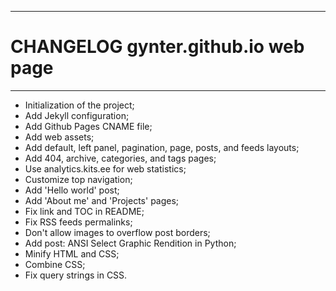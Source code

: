 ------------------------------------------------------------------------
CHANGELOG gynter.github.io web page
========================================================================
------------------------------------------------------------------------

- Initialization of the project;
- Add Jekyll configuration;
- Add Github Pages CNAME file;
- Add web assets;
- Add default, left panel, pagination, page, posts, and feeds layouts;
- Add 404, archive, categories, and tags pages;
- Use analytics.kits.ee for web statistics;
- Customize top navigation;
- Add 'Hello world' post;
- Add 'About me' and 'Projects' pages;
- Fix link and TOC in README;
- Fix RSS feeds permalinks;
- Don't allow images to overflow post borders;
- Add post: ANSI Select Graphic Rendition in Python;
- Minify HTML and CSS;
- Combine CSS;
- Fix query strings in CSS.
